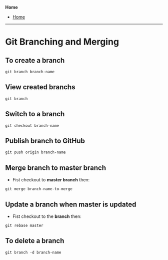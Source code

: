 **Home**
- [Home](../index.md)
---

# Git Branching and Merging

## To create a **branch**
```console
git branch branch-name
```

## View created **branchs**
```console
git branch
```

## Switch to a **branch**
```console
git checkout branch-name
```

## Publish branch to **GitHub**
```console
git push origin branch-name
```

## Merge **branch** to **master branch**
- Fist checkout to **master branch** then:
```console
git merge branch-name-to-merge
```

## Update a branch when **master** is updated
- Fist checkout to the **branch** then:
```console
git rebase master
```

## To delete a branch
```console
git branch -d branch-name
```

